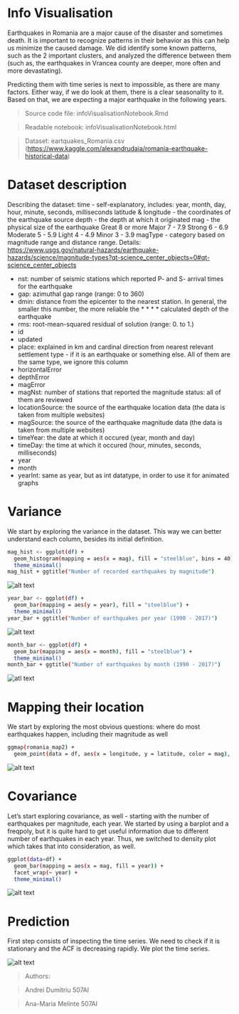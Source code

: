 ﻿# Info Visualisation 

Earthquakes in Romania are a major cause of the disaster and sometimes death. It is important to recognize patterns in their behavior as this can help us minimize the caused damage. We did identify some known patterns, such as the 2 important clusters, and analyzed the difference between them (such as, the earthquakes in Vrancea county are deeper, more often and more devastating).

Predicting them with time series is next to impossible, as there are many factors. Either way, if we do look at them, there is a clear seasonality to it. Based on that, we are expecting a major earthquake in the following years.

> Source code file: infoVisualisationNotebook.Rmd

> Readable notebook: infoVisualisationNotebook.html

> Dataset: eartquakes_Romania.csv (https://www.kaggle.com/alexandrudaia/romania-earthquake-historical-data)

# Dataset description

Describing the dataset: time - self-explanatory, includes: year, month, day, hour, minute, seconds, milliseconds latitude & longitude - the coordinates of the earthquake source depth - the depth at which it originated mag - the physical size of the earthquake Great 8 or more Major 7 - 7.9 Strong 6 - 6.9 Moderate 5 - 5.9 Light 4 - 4.9 Minor 3 - 3.9 magType - category based on magnitude range and distance range. Details: https://www.usgs.gov/natural-hazards/earthquake-hazards/science/magnitude-types?qt-science_center_objects=0#qt-science_center_objects

* nst: number of seismic stations which reported P- and S- arrival times for the earthquake
* gap: azimuthal gap range (range: 0 to 360)
* dmin: distance from the epicenter to the nearest station. In general, the smaller this number, the more reliable the * * * * calculated depth of the earthquake
* rms: root-mean-squared residual of solution (range: 0. to 1.)
* id
* updated
* place: explained in km and cardinal direction from nearest relevant settlement type - if it is an earthquake or something else. All of them are the same type, we ignore this column
* horizontalError
* depthError
* magError
* magNst: number of stations that reported the magnitude status: all of them are reviewed
* locationSource: the source of the earthquake location data (the data is taken from multiple websites)
* magSource: the source of the earthquake magnitude data (the data is taken from multiple websites)
* timeYear: the date at which it occured (year, month and day)
* timeDay: the time at which it occured (hour, minutes, seconds, milliseconds)
* year
* month
* yearInt: same as year, but as int datatype, in order to use it for animated graphs

# Variance

We start by exploring the variance in the dataset. This way we can better understand each column, besides its initial definition.

```bash
mag_hist <- ggplot(df) + 
  geom_histogram(mapping = aes(x = mag), fill = "steelblue", bins = 40) +
  theme_minimal()
mag_hist + ggtitle("Number of recorded earthquakes by magnitude")
```

![alt text](https://i.imgur.com/qBwFKuG.png)

```bash
year_bar <- ggplot(df) + 
  geom_bar(mapping = aes(y = year), fill = "steelblue") +
  theme_minimal()
year_bar + ggtitle("Number of earthquakes per year (1990 - 2017)")
```

![alt text](https://i.imgur.com/29Ijqoz.png)

``` bash
month_bar <- ggplot(df) + 
  geom_bar(mapping = aes(x = month), fill = "steelblue") +
  theme_minimal()
month_bar + ggtitle("Number of earthquakes by month (1990 - 2017)")
```

![atl text](https://i.imgur.com/n8QqMN5.png)

# Mapping their location

We start by exploring the most obvious questions: where do most earthquakes happen, including their magnitude as well

``` bash 
ggmap(romania_map2) + 
  geom_point(data = df, aes(x = longitude, y = latitude, color = mag), size = 1) 
```

![alt text](https://i.imgur.com/LI5m0We.png)

# Covariance

Let’s start exploring covariance, as well - starting with the number of earthquakes per magnitude, each year. We started by using a barplot and a freqpoly, but it is quite hard to get useful information due to different number of earthquakes in each year. Thus, we switched to density plot which takes that into consideration, as well.

``` bash
ggplot(data=df) +
  geom_bar(mapping = aes(x = mag, fill = year)) +
  facet_wrap(~ year) +
  theme_minimal()
```

![alt text](https://i.imgur.com/0R5a88g.png)

# Prediction

First step consists of inspecting the time series. We need to check if it is stationary and the ACF is decreasing rapidly. We plot the time series.

![alt text](https://i.imgur.com/xYG4rMl.png)

> Authors:

> Andrei Dumitriu 507AI
 
> Ana-Maria Melinte 507AI

